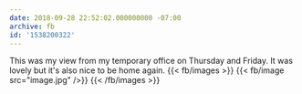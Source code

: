 ```yaml
---
date: 2018-09-28 22:52:02.000000000 -07:00
archive: fb
id: '1538200322'
---
```


This was my view from my temporary office on Thursday and Friday. It was lovely but it's also nice to be home again.
{{< fb/images >}}
{{< fb/image src="image.jpg" />}}
{{< /fb/images >}}
